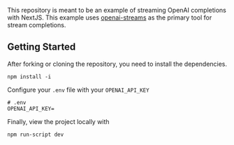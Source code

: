 This repository is meant to be an example of streaming OpenAI completions with NextJS. This example uses [openai-streams](https://openai-streams.vercel.app/) as the primary tool for stream completions.

## Getting Started

After forking or cloning the repository, you need to install the dependencies.

```
npm install -i
```

Configure your `.env` file with your `OPENAI_API_KEY`

```
# .env
OPENAI_API_KEY=
```

Finally, view the project locally with

```
npm run-script dev
```




